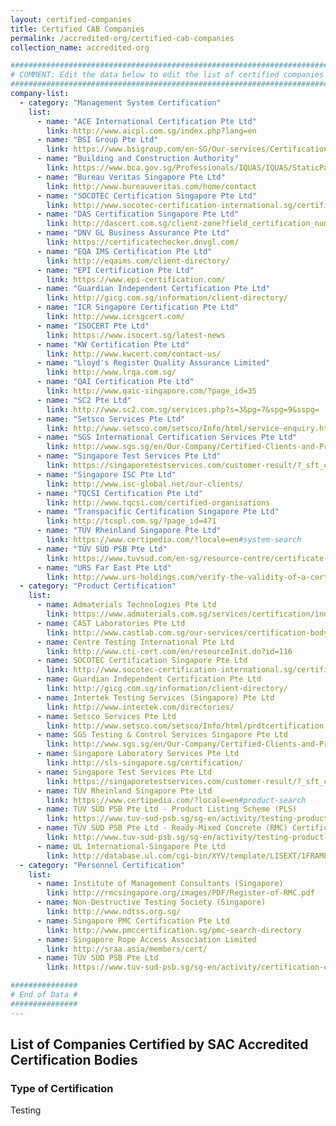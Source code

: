 ```yaml
---
layout: certified-companies
title: Certified CAB Companies
permalink: /accredited-org/certified-cab-companies
collection_name: accredited-org

######################################################################################
# COMMENT: Edit the data below to edit the list of certified companies for this page #
######################################################################################
company-list:
  - category: "Management System Certification"
    list:
      - name: "ACE International Certification Pte Ltd"
        link: http://www.aicpl.com.sg/index.php?lang=en
      - name: "BSI Group Pte Ltd"
        link: https://www.bsigroup.com/en-SG/Our-services/Certification/Certificate-and-Client-Directory-search/
      - name: "Building and Construction Authority"
        link: https://www.bca.gov.sg/Professionals/IQUAS/IQUAS/StaticPages/iso_company.aspx?menuID=7
      - name: "Bureau Veritas Singapore Pte Ltd"
        link: http://www.bureauveritas.com/home/contact   
      - name: "SOCOTEC Certification Singapore Pte Ltd"
        link: http://www.socotec-certification-international.sg/certification/certified-companies
      - name: "DAS Certification Singapore Pte Ltd"
        link: http://dascert.com.sg/client-zone?field_certification_number_value=&field_standard_value=All  
      - name: "DNV GL Business Assurance Pte Ltd"
        link: https://certificatechecker.dnvgl.com/ 
      - name: "EQA IMS Certification Pte Ltd"
        link: http://eqaims.com/client-directory/ 
      - name: "EPI Certification Pte Ltd"
        link: https://www.epi-certification.com/  
      - name: "Guardian Independent Certification Pte Ltd"
        link: http://gicg.com.sg/information/client-directory/ 
      - name: "ICR Singapore Certification Pte Ltd"
        link: http://www.icrsgcert.com/ 
      - name: "ISOCERT Pte Ltd"
        link: https://www.isocert.sg/latest-news 
      - name: "KW Certification Pte Ltd"
        link: http://www.kwcert.com/contact-us/   
      - name: "Lloyd's Register Quality Assurance Limited"
        link: http://www.lrqa.com.sg/
      - name: "QAI Certification Pte Ltd"
        link: http://www.qaic-singapore.com/?page_id=35
      - name: "SC2 Pte Ltd"
        link: http://www.sc2.com.sg/services.php?s=3&pg=7&spg=9&sspg=
      - name: "Setsco Services Pte Ltd"
        link: http://www.setsco.com/setsco/Info/html/service-enquiry.html
      - name: "SGS International Certification Services Pte Ltd"
        link: http://www.sgs.sg/en/Our-Company/Certified-Clients-and-Products/Certified-Client-Directory.aspx
      - name: "Singapore Test Services Pte Ltd"
        link: https://singaporetestservices.com/customer-result/?_sft_category=management-system
      - name: "Singapore ISC Pte Ltd"
        link: http://www.isc-global.net/our-clients/
      - name: "TQCSI Certification Pte Ltd"
        link: http://www.tqcsi.com/certified-organisations
      - name: "Transpacific Certification Singapore Pte Ltd"
        link: http://tcspl.com.sg/?page_id=471
      - name: "TÜV Rheinland Singapore Pte Ltd"
        link: https://www.certipedia.com/?locale=en#system-search
      - name: "TÜV SÜD PSB Pte Ltd"
        link: https://www.tuvsud.com/en-sg/resource-centre/certificate-finder/directory-of-management-system-certified-companies
      - name: "URS Far East Pte Ltd"
        link: http://www.urs-holdings.com/verify-the-validity-of-a-certificate
  - category: "Product Certification"
    list:
      - name: Admaterials Technologies Pte Ltd
        link: https://www.admaterials.com.sg/services/certification/index.html
      - name: CAST Laboratories Pte Ltd
        link: http://www.castlab.com.sg/our-services/certification-body-for-ready-mixed-concrete/
      - name: Centre Testing International Pte Ltd
        link: http://www.cti-cert.com/en/resourceInit.do?id=116
      - name: SOCOTEC Certification Singapore Pte Ltd
        link: http://www.socotec-certification-international.sg/certification/product-certification
      - name: Guardian Independent Certification Pte Ltd
        link: http://gicg.com.sg/information/client-directory/
      - name: Intertek Testing Services (Singapore) Pte Ltd
        link: http://www.intertek.com/directories/
      - name: Setsco Services Pte Ltd
        link: http://www.setsco.com/setsco/Info/html/prdtcertification.html
      - name: SGS Testing & Control Services Singapore Pte Ltd
        link: http://www.sgs.sg/en/Our-Company/Certified-Clients-and-Products/Certified-Client-Directory.aspx
      - name: Singapore Laboratory Services Pte Ltd
        link: http://sls-singapore.sg/certification/
      - name: Singapore Test Services Pte Ltd
        link: https://singaporetestservices.com/customer-result/?_sft_category=fire-safety-products
      - name: TÜV Rheinland Singapore Pte Ltd
        link: https://www.certipedia.com/?locale=en#product-search
      - name: TÜV SÜD PSB Pte Ltd - Product Listing Scheme (PLS)
        link: https://www.tuv-sud-psb.sg/sg-en/activity/testing-product-certification/product-listing-scheme
      - name: TÜV SÜD PSB Pte Ltd - Ready-Mixed Concrete (RMC) Certification Scheme
        link: http://www.tuv-sud-psb.sg/sg-en/activity/testing-product-certification/ready-mixed-concrete-certification-scheme
      - name: UL International-Singapore Pte Ltd
        link: http://database.ul.com/cgi-bin/XYV/template/LISEXT/1FRAME/index.html    
  - category: "Personnel Certification"
    list:
      - name: Institute of Management Consultants (Singapore)
        link: http://rmcsingapore.org/images/PDF/Register-of-RMC.pdf
      - name: Non-Destructive Testing Society (Singapore)
        link: http://www.ndtss.org.sg/
      - name: Singapore PMC Certification Pte Ltd
        link: http://www.pmccertification.sg/pmc-search-directory
      - name: Singapore Rope Access Association Limited
        link: http://sraa.asia/members/cert/
      - name: TÜV SÜD PSB Pte Ltd
        link: https://www.tuv-sud-psb.sg/sg-en/activity/certification-of-persons/singapore-certified-management-consultants-scmc

###############
# End of Data #
###############
---
```


<!-- content of page: html code for accordion of list of certified companies is in '_layouts/certified-companies.html' -->
## List of Companies Certified by SAC Accredited Certification Bodies

### Type of Certification

Testing
